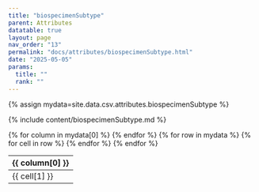 ```yaml
---
title: "biospecimenSubtype"
parent: Attributes
datatable: true
layout: page
nav_order: "13"
permalink: "docs/attributes/biospecimenSubtype.html"
date: "2025-05-05"
params:
  title: ""
  rank: ""
---
```

{% assign mydata=site.data.csv.attributes.biospecimenSubtype %} 

{% include content/biospecimenSubtype.md %}

<table id="myTable" class="display" style="width:100%">
    <thead>
    {% for column in mydata[0] %}
        <th>{{ column[0] }}</th>
    {% endfor %}
    </thead>
    <tbody>
    {% for row in mydata %}
        <tr>
        {% for cell in row %}
            <td>{{ cell[1] }}</td>
        {% endfor %}
        </tr>
    {% endfor %}
    </tbody>
</table>
<script type="text/javascript">
  $(document).ready(function () {
    $('#myTable').DataTable({
      responsive: true,
      deferRender: false,
      paging: false,
      order: [],
    });
  });
</script>
